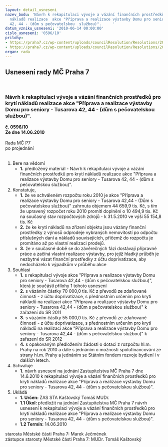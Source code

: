```yaml
---
layout: detail_usneseni
nazev_bodu: 'Návrh k rekapitulaci vývoje a vázání finančních prostředků pro krytí
  nákladů realizace  akce "Příprava a realizace výstavby Domu pro seniory - Tusarova
  42, 44 - (dům s pečovatelskou  službou)".     '
datum_vzniku_usneseni: '2010-06-14 00:00:00'
cislo_usneseni: '0596/10'
prilohy:
- https://praha7.cz/wp-content/uploads/councilResolution/Resolutions/20316/31-10-p%c5%99%c3%adloha_1.doc
- https://praha7.cz/wp-content/uploads/councilResolution/Resolutions/20316/31-10-dpsnaza.doc
organ: rada
---
```

<div id="ucUsn_pList" class="usn">
	<span><h2>Usnesení rady MČ Praha 7 </h2>
<br></span><div class="standBody">
<span><h3>Návrh k rekapitulaci vývoje a vázání finančních prostředků pro krytí nákladů realizace  akce "Příprava a realizace výstavby Domu pro seniory - Tusarova 42, 44 - (dům s pečovatelskou  službou)".     </h3></span><div class="center">
		<strong>č. 0596/10</strong><br>
	</div>
<div class="center">
		<strong>Ze dne 14.06.2010</strong><br><br>
	</div>Rada MČ P7<br> po projednání<br><br><ol>
<li>Bere na vědomí<ul><li>
<strong>1.</strong> předložený materiál - Návrh k rekapitulaci vývoje a vázání finančních prostředků pro krytí nákladů realizace  akce "Příprava a realizace výstavby Domu pro seniory - Tusarova 42, 44 - (dům s pečovatelskou  službou)".     </li></ul>
</li>
<li>Konstatuje,<ul>
<li>
<strong>1.</strong> že ve schváleném rozpočtu roku 2010 je akce "Příprava a realizace výstavby Domu pro seniory - Tusarova 42,44 - (Dům s pečovatelskou službou)" zahrnuta objemem 44 659,9 tis. Kč, s tím že upravený rozpočet roku 2010 promítl doplnění o 10 494,9 tis. Kč na současný stav rozpočtových zdrojů - k 31.5.2010 ve výši 55 154,8 tis. Kč </li>
<li>
<strong>2.</strong> že ke krytí nákladů na zřízení objektu jsou vázány finanční prostředky z výnosů odprodeje vybraných nemovitostí po odpočtu příslušných daní a nákladů souvisejících, přičemž do rozpočtu je promítáno až po vlastní realizaci prodejů. </li>
<li>
<strong>3.</strong> že v současné době se do závěrečných fází dostávají přípravné práce a začíná vlastní realizace výstavby,  pro jejíž hladký průběh  je nezbytné vázat finanční prostředky z účtu doprivatizace, aby nedocházelo k výpadkům v průběhu akce</li>
</ul>
</li>
<li>Souhlasí<ul>
<li>
<strong>1.</strong> s rekapitulací vývoje  akce "Příprava a realizace výstavby Domu pro seniory - Tusarova 42,44 - (dům s pečovatelskou službou)", která je součástí přílohy 1 tohoto usnesení </li>
<li>
<strong>2.</strong> s vázáním částky  70 000,0 tis. Kč z převodů ze zdaňované činnosti - z účtu doprivatizace, s přednostním určením pro krytí nákladů na realizaci  akce "Příprava a realizace výstavby Domu pro seniory - Tusarova 42,44 - (dům s pečovatelskou službou)" k zařazení do SR 2011</li>
<li>
<strong>3.</strong> s vázáním částky   55 000,0 tis. Kč z převodů ze zdaňované činnosti - z účtu doprivatizace, s přednostním určením pro krytí nákladů na realizaci  akce "Příprava a realizace výstavby Domu pro seniory - Tusarova 42,44 - (dům s pečovatelskou službou)" k zařazení do SR 2012</li>
<li>
<strong>4.</strong> s opakovaným předložením žádosti o dotaci z rozpočtu hl.m. Prahy na rok 2010 a dále s jednáním o možnosti spolufinancování ze strany hl.m. Prahy a jednáním se Státním fondem rozvoje bydlení  i v dalších letech.</li>
</ul>
</li>
<li>Schvaluje<ul><li>
<strong>1.</strong> návrh usnesení na jednání Zastupitelstva MČ Praha 7 dne 14.6.2010  k rekapitulaci vývoje a vázání finančních prostředků pro krytí nákladů realizace  akce "Příprava a realizace výstavby Domu pro seniory - Tusarova 42, 44 - (dům s pečovatelskou  službou)".  </li></ul>
</li>
<li>Ukládá<ul>
<li>
<strong>1. Určen: </strong>ZAS STA Kaštovský Tomáš MUDr.</li>
<li>
<strong>1.1 Úkol: </strong>předložit na jednání Zastupitelstva MČ Praha 7 návrh usnesení k rekapitulaci vývoje a vázání finančních prostředků pro krytí nákladů realizace  akce "Příprava a realizace výstavby Domu pro seniory - Tusarova 42, 44 - (dům s pečovatelskou  službou)". </li>
<li>
<strong>1.2 Termín: </strong>14.06.2010</li>
</ul>
</li>
</ol>starosta Městské části Praha 7: Marek Ječmének<br>zástupce starosty Městské části Praha 7: MUDr. Tomáš Kaštovský 
</div>
</div>